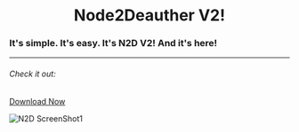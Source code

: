 <h1 align="center">Node2Deauther V2!</h1>
<h3> It's simple. It's easy. It's N2D V2! And it's here! </h3>

---

<h6> Check it out: </h6>


<a href="https://github.com/mrvodka007/n2d/raw/master/ReleaseEXE/N2D2.exe"> Download Now </a>


![N2D ScreenShot1](https://raw.githubusercontent.com/mrvodka007/n2d/master/Preview-IMG/ScreenShot1.PNG "Screenshot")
